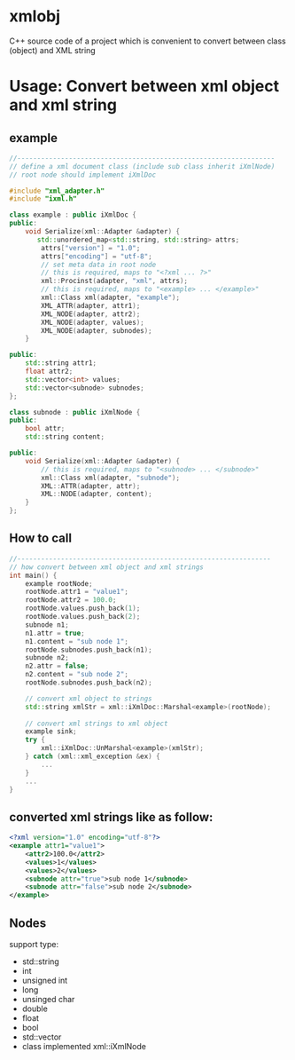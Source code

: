 # xmlobj
C++ source code of a project which is convenient to convert between class (object) and XML string

Usage: Convert between xml object and xml string
===================================================================

example
-------------------------------------------------------------------

```c++
//-----------------------------------------------------------------
// define a xml document class (include sub class inherit iXmlNode)
// root node should implement iXmlDoc

#include "xml_adapter.h"
#include "ixml.h"

class example : public iXmlDoc {
public:
    void Serialize(xml::Adapter &adapter) {
       std::unordered_map<std::string, std::string> attrs;
        attrs["version"] = "1.0";
        attrs["encoding"] = "utf-8";
        // set meta data in root node
        // this is required, maps to "<?xml ... ?>"
        xml::Procinst(adapter, "xml", attrs);
        // this is required, maps to "<example> ... </example>"
        xml::Class xml(adapter, "example");
        XML_ATTR(adapter, attr1);
        XML_NODE(adapter, attr2);
        XML_NODE(adapter, values);
        XML_NODE(adapter, subnodes);
    }

public:
    std::string attr1;
    float attr2;
    std::vector<int> values;
    std::vector<subnode> subnodes;
};

class subnode : public iXmlNode {
public:
    bool attr;
    std::string content;

public:
    void Serialize(xml::Adapter &adapter) {
        // this is required, maps to "<subnode> ... </subnode>" 
        xml::Class xml(adapter, "subnode");
        XML::ATTR(adapter, attr);
        XML::NODE(adapter, content);
    }
};
```

How to call
------------------------------------------------------------------
```c++
//----------------------------------------------------------------
// how convert between xml object and xml strings
int main() {
    example rootNode;
    rootNode.attr1 = "value1";
    rootNode.attr2 = 100.0;
    rootNode.values.push_back(1);
    rootNode.values.push_back(2);
    subnode n1;
    n1.attr = true;
    n1.content = "sub node 1";
    rootNode.subnodes.push_back(n1);
    subnode n2;
    n2.attr = false;
    n2.content = "sub node 2";
    rootNode.subnodes.push_back(n2);

    // convert xml object to strings
    std::string xmlStr = xml::iXmlDoc::Marshal<example>(rootNode);
    
    // convert xml strings to xml object
    example sink;
    try {
        xml::iXmlDoc::UnMarshal<example>(xmlStr);
    } catch (xml::xml_exception &ex) {
        ...
    }
    ...
}
```

converted xml strings like as follow:
--------------------------------------------------------------------
```xml
<?xml version="1.0" encoding="utf-8"?>
<example attr1="value1">
    <attr2>100.0</attr2>
    <values>1</values>
    <values>2</values>
    <subnode attr="true">sub node 1</subnode>
    <subnode attr="false">sub node 2</subnode>
</example>
```

Nodes
--------------------------------------------------------------------
support type: 
- std::string
- int
- unsigned int
- long
- unsinged char
- double
- float
- bool
- std::vector
- class implemented xml::iXmlNode
